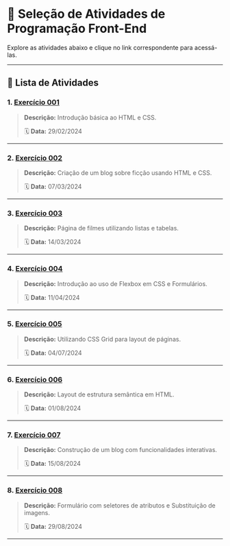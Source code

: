 # 🎯 **Seleção de Atividades de Programação Front-End**

Explore as atividades abaixo e clique no link correspondente para acessá-las.

---

## 📝 **Lista de Atividades**

### **1. [Exercício 001](https://lyankaleu.github.io/PWF-266-IFPI/2024-02-29/index.html)**
> **Descrição:** Introdução básica ao HTML e CSS.
>
> 🗓️ **Data:** 29/02/2024
>

---

### **2. [Exercício 002](https://lyankaleu.github.io/PWF-266-IFPI/2024-03-07/blog-ficcao.html)**
> **Descrição:** Criação de um blog sobre ficção usando HTML e CSS.
>
> 🗓️ **Data:** 07/03/2024
>

---

### **3. [Exercício 003](https://lyankaleu.github.io/PWF-266-IFPI/2024-03-14/filmes.html)**
> **Descrição:** Página de filmes utilizando listas e tabelas.
>
> 🗓️ **Data:** 14/03/2024
>

---

### **4. [Exercício 004](https://lyankaleu.github.io/PWF-266-IFPI/2024-04-11/index.html)**
> **Descrição:** Introdução ao uso de Flexbox em CSS e Formulários.
>
> 🗓️ **Data:** 11/04/2024
>

---

### **5. [Exercício 005](https://lyankaleu.github.io/PWF-266-IFPI/2024-07-04/index.html)**
> **Descrição:** Utilizando CSS Grid para layout de páginas.
>
> 🗓️ **Data:** 04/07/2024
>

---

### **6. [Exercício 006](https://lyankaleu.github.io/PWF-266-IFPI/2024-08-01/index.html)**
> **Descrição:** Layout de estrutura semântica em HTML.
>
> 🗓️ **Data:** 01/08/2024
>

---

### **7. [Exercício 007](https://lyankaleu.github.io/PWF-266-IFPI/2024-08-15/blog.html)**
> **Descrição:** Construção de um blog com funcionalidades interativas.
>
> 🗓️ **Data:** 15/08/2024
>
---

### **8. [Exercício 008](https://lyankaleu.github.io/PWF-266-IFPI/2024-08-29/index.html)**
> **Descrição:** Formulário com seletores de atributos e Substituição de imagens.
>
> 🗓️ **Data:** 29/08/2024
>

---
